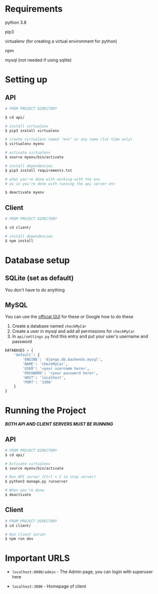 # Requirements

python 3.8

pip3

virtualenv (for creating a virtual environment for python)

npm

mysql (not needed if using sqlite)

# Setting up

## API

```bash
# FROM PROJECT DIRECTORY

$ cd api/

# install virtualenv
$ pip3 install virtualenv

# create virtualenv named "env" or any name (1st time only)
$ virtualenv myenv

# activate virtualenv
$ source myenv/bin/activate

# install dependencies
$ pip3 install requirements.txt

# when you're done with working with the env
# as in you're done with running the api server etc

$ deactivate myenv
```

## Client

```bash
# FROM PROJECT DIRECTORY

$ cd client/

# install dependencies
$ npm install
```

# Database setup

## SQLite (set as default)

You don't have to do anything

## MySQL

You can use the [official GUI](https://dev.mysql.com/downloads/workbench/) for these or Google how to do these

1) Create a database named `checkMyCar`
2) Create a user in mysql and add all permissions for `checkMyCar`
3) In `api/settings.py` find this entry and put your user's username and password

```Python
DATABASES = {
    'default': {
        'ENGINE': 'django.db.backends.mysql',
        'NAME': 'checkMyCar',
        'USER': '<your username here>',
        'PASSWORD': '<your password here>',
        'HOST': 'localhost',
        'PORT': '3306'
    }
}
```

# Running the Project
***BOTH API AND CLIENT SERVERS MUST BE RUNNING***
## API

```bash
# FROM PROJECT DIRECTORY
$ cd api/

# Activate virtualenv
$ source myenv/bin/activate

# Run API server (Ctrl + C to stop server)
$ python3 manage.py runserver

# When you're donw
$ deactivate
```

## Client

```bash
# FROM PROJECT DIRECTORY
$ cd client/

# Run client server
$ npm run dev
```

# Important URLS

* `localhost:8000/admin` - The Admin page, you can login with superuser here

* `localhost:3000` - Homepage of client